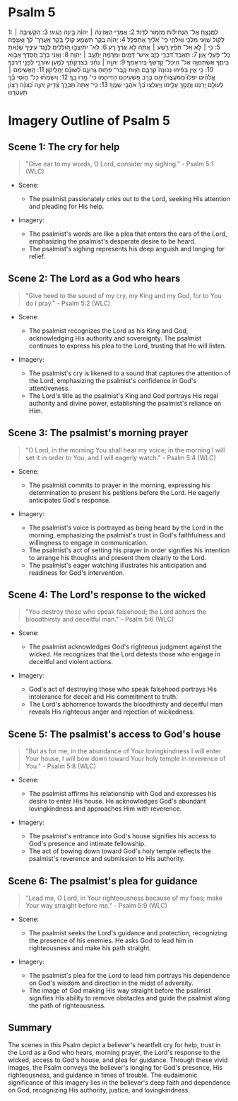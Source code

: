 # Psalm 5
1: לַמְנַצֵּ֥חַ אֶֽל־ הַנְּחִיל֗וֹת מִזְמ֥וֹר לְדָוִֽד׃
2: אֲמָרַ֖י הַאֲזִ֥ינָה ׀ יְהוָ֗ה בִּ֣ינָה הֲגִֽיגִי׃
3: הַקְשִׁ֤יבָה ׀ לְק֬וֹל שַׁוְעִ֗י מַלְכִּ֥י וֵאלֹהָ֑י כִּֽי־ אֵ֝לֶ֗יךָ אֶתְפַּלָּֽל׃
4: יְֽהוָ֗ה בֹּ֭קֶר תִּשְׁמַ֣ע קוֹלִ֑י בֹּ֥קֶר אֶֽעֱרָךְ־ לְ֝ךָ֗ וַאֲצַפֶּֽה׃
5: כִּ֤י ׀ לֹ֤א אֵֽל־ חָפֵ֘ץ רֶ֥שַׁע ׀ אָ֑תָּה לֹ֖א יְגֻרְךָ֣ רָֽע׃
6: לֹֽא־ יִתְיַצְּב֣וּ הֽ֭וֹלְלִים לְנֶ֣גֶד עֵינֶ֑יךָ שָׂ֝נֵ֗אתָ כָּל־ פֹּ֥עֲלֵי אָֽוֶן׃
7: תְּאַבֵּד֮ דֹּבְרֵ֪י כָ֫זָ֥ב אִישׁ־ דָּמִ֥ים וּמִרְמָ֗ה יְתָ֘עֵ֥ב ׀ יְהוָֽה׃
8: וַאֲנִ֗י בְּרֹ֣ב חַ֭סְדְּךָ אָב֣וֹא בֵיתֶ֑ךָ אֶשְׁתַּחֲוֶ֥ה אֶל־ הֽ͏ֵיכַל־ קָ֝דְשְׁךָ֗ בְּיִרְאָתֶֽךָ׃
9: יְהוָ֤ה ׀ נְחֵ֬נִי בְצִדְקָתֶ֗ךָ לְמַ֥עַן שׁוֹרְרָ֑י לְפָנַ֣י דַּרְכֶּֽךָ׃
10: כִּ֤י אֵ֪ין בְּפִ֡יהוּ נְכוֹנָה֮ קִרְבָּ֪ם הַ֫וּ֥וֹת קֶֽבֶר־ פָּת֥וּחַ גְּרוֹנָ֑ם לְ֝שׁוֹנָ֗ם יַחֲלִֽיקוּן׃
11: הַֽאֲשִׁימֵ֨ם ׀ אֱֽלֹהִ֗ים יִפְּלוּ֮ מִֽמֹּעֲצ֪וֹתֵ֫יהֶ֥ם בְּרֹ֣ב פִּ֭שְׁעֵיהֶם הַדִּיחֵ֑מוֹ כִּי־ מָ֥רוּ בָֽךְ׃
12: וְיִשְׂמְח֨וּ כָל־ ח֪וֹסֵי בָ֡ךְ לְעוֹלָ֣ם יְ֭רַנֵּנוּ וְתָסֵ֣ךְ עָלֵ֑ימוֹ וְֽיַעְלְצ֥וּ בְ֝ךָ֗ אֹהֲבֵ֥י שְׁמֶֽךָ׃
13: כִּֽי־ אַתָּה֮ תְּבָרֵ֪ךְ צַ֫דִּ֥יק יְהוָ֑ה כַּ֝צִּנָּ֗ה רָצ֥וֹן תַּעְטְרֶֽנּוּ׃

# Imagery Outline of Psalm 5

## Scene 1: The cry for help

> "Give ear to my words, O Lord, consider my sighing." - Psalm 5:1 (WLC)

- Scene:
  - The psalmist passionately cries out to the Lord, seeking His attention and pleading for His help.

- Imagery:
  - The psalmist's words are like a plea that enters the ears of the Lord, emphasizing the psalmist's desperate desire to be heard.
  - The psalmist's sighing represents his deep anguish and longing for relief.

## Scene 2: The Lord as a God who hears

> "Give heed to the sound of my cry, my King and my God, for to You do I pray." - Psalm 5:2 (WLC)

- Scene:
  - The psalmist recognizes the Lord as his King and God, acknowledging His authority and sovereignty. The psalmist continues to express his plea to the Lord, trusting that He will listen.

- Imagery:
  - The psalmist's cry is likened to a sound that captures the attention of the Lord, emphasizing the psalmist's confidence in God's attentiveness.
  - The Lord's title as the psalmist's King and God portrays His regal authority and divine power, establishing the psalmist's reliance on Him.

## Scene 3: The psalmist's morning prayer

> "O Lord, in the morning You shall hear my voice; in the morning I will set it in order to You, and I will eagerly watch." - Psalm 5:4 (WLC)

- Scene:
  - The psalmist commits to prayer in the morning, expressing his determination to present his petitions before the Lord. He eagerly anticipates God's response.

- Imagery:
  - The psalmist's voice is portrayed as being heard by the Lord in the morning, emphasizing the psalmist's trust in God's faithfulness and willingness to engage in communication.
  - The psalmist's act of setting his prayer in order signifies his intention to arrange his thoughts and present them clearly to the Lord.
  - The psalmist's eager watching illustrates his anticipation and readiness for God's intervention.

## Scene 4: The Lord's response to the wicked

> "You destroy those who speak falsehood; the Lord abhors the bloodthirsty and deceitful man." - Psalm 5:6 (WLC)

- Scene:
  - The psalmist acknowledges God's righteous judgment against the wicked. He recognizes that the Lord detests those who engage in deceitful and violent actions.

- Imagery:
  - God's act of destroying those who speak falsehood portrays His intolerance for deceit and His commitment to truth.
  - The Lord's abhorrence towards the bloodthirsty and deceitful man reveals His righteous anger and rejection of wickedness.

## Scene 5: The psalmist's access to God's house

> "But as for me, in the abundance of Your lovingkindness I will enter Your house, I will bow down toward Your holy temple in reverence of You." - Psalm 5:8 (WLC)

- Scene:
  - The psalmist affirms his relationship with God and expresses his desire to enter His house. He acknowledges God's abundant lovingkindness and approaches Him with reverence.

- Imagery:
  - The psalmist's entrance into God's house signifies his access to God's presence and intimate fellowship.
  - The act of bowing down toward God's holy temple reflects the psalmist's reverence and submission to His authority.

## Scene 6: The psalmist's plea for guidance

> "Lead me, O Lord, in Your righteousness because of my foes; make Your way straight before me." - Psalm 5:9 (WLC)

- Scene:
  - The psalmist seeks the Lord's guidance and protection, recognizing the presence of his enemies. He asks God to lead him in righteousness and make his path straight.

- Imagery:
  - The psalmist's plea for the Lord to lead him portrays his dependence on God's wisdom and direction in the midst of adversity.
  - The image of God making His way straight before the psalmist signifies His ability to remove obstacles and guide the psalmist along the path of righteousness.

## Summary

The scenes in this Psalm depict a believer's heartfelt cry for help, trust in the Lord as a God who hears, morning prayer, the Lord's response to the wicked, access to God's house, and plea for guidance. Through these vivid images, the Psalm conveys the believer's longing for God's presence, His righteousness, and guidance in times of trouble. The eudaimonic significance of this imagery lies in the believer's deep faith and dependence on God, recognizing His authority, justice, and lovingkindness.